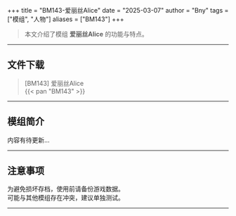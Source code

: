 +++
title = "BM143-爱丽丝Alice"
date = "2025-03-07"
author = "Bny"
tags = ["模组", "人物"]
aliases = ["BM143"]
+++

> 本文介绍了模组 **爱丽丝Alice** 的功能与特点。

---

## 文件下载

> [BM143] 爱丽丝Alice  
{{< pan "BM143" >}}  

---

## 模组简介

>  
内容有待更新...  

---

## 注意事项

>  
为避免损坏存档，使用前请备份游戏数据。  
可能与其他模组存在冲突，建议单独测试。  

---

